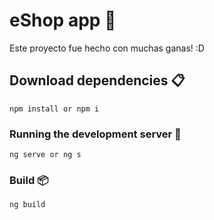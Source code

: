 # eShop app 🛒

Este proyecto fue hecho con muchas ganas! :D

## Download dependencies 📋
```
npm install or npm i
```

### Running the development server 🚀
```
ng serve or ng s
```

### Build 📦
```
ng build
```